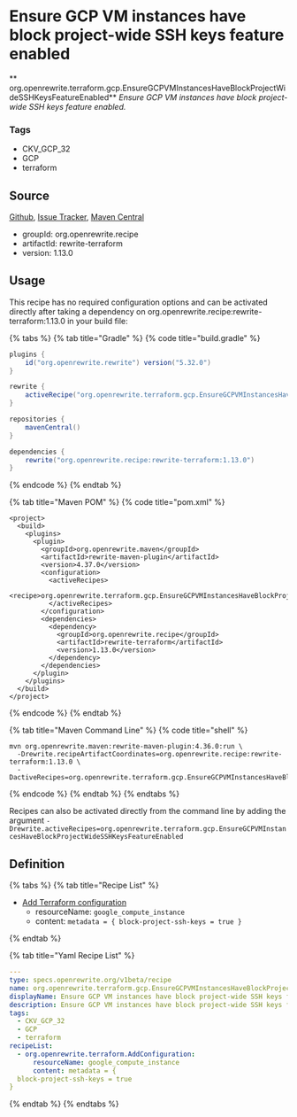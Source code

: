 # Ensure GCP VM instances have block project-wide SSH keys feature enabled

** org.openrewrite.terraform.gcp.EnsureGCPVMInstancesHaveBlockProjectWideSSHKeysFeatureEnabled**
_Ensure GCP VM instances have block project-wide SSH keys feature enabled._

### Tags

* CKV_GCP_32
* GCP
* terraform

## Source

[Github](https://github.com/openrewrite/rewrite-terraform), [Issue Tracker](https://github.com/openrewrite/rewrite-terraform/issues), [Maven Central](https://search.maven.org/artifact/org.openrewrite.recipe/rewrite-terraform/1.13.0/jar)

* groupId: org.openrewrite.recipe
* artifactId: rewrite-terraform
* version: 1.13.0


## Usage

This recipe has no required configuration options and can be activated directly after taking a dependency on org.openrewrite.recipe:rewrite-terraform:1.13.0 in your build file:

{% tabs %}
{% tab title="Gradle" %}
{% code title="build.gradle" %}
```groovy
plugins {
    id("org.openrewrite.rewrite") version("5.32.0")
}

rewrite {
    activeRecipe("org.openrewrite.terraform.gcp.EnsureGCPVMInstancesHaveBlockProjectWideSSHKeysFeatureEnabled")
}

repositories {
    mavenCentral()
}

dependencies {
    rewrite("org.openrewrite.recipe:rewrite-terraform:1.13.0")
}
```
{% endcode %}
{% endtab %}

{% tab title="Maven POM" %}
{% code title="pom.xml" %}
```markup
<project>
  <build>
    <plugins>
      <plugin>
        <groupId>org.openrewrite.maven</groupId>
        <artifactId>rewrite-maven-plugin</artifactId>
        <version>4.37.0</version>
        <configuration>
          <activeRecipes>
            <recipe>org.openrewrite.terraform.gcp.EnsureGCPVMInstancesHaveBlockProjectWideSSHKeysFeatureEnabled</recipe>
          </activeRecipes>
        </configuration>
        <dependencies>
          <dependency>
            <groupId>org.openrewrite.recipe</groupId>
            <artifactId>rewrite-terraform</artifactId>
            <version>1.13.0</version>
          </dependency>
        </dependencies>
      </plugin>
    </plugins>
  </build>
</project>
```
{% endcode %}
{% endtab %}

{% tab title="Maven Command Line" %}
{% code title="shell" %}
```shell
mvn org.openrewrite.maven:rewrite-maven-plugin:4.36.0:run \
  -Drewrite.recipeArtifactCoordinates=org.openrewrite.recipe:rewrite-terraform:1.13.0 \
  -DactiveRecipes=org.openrewrite.terraform.gcp.EnsureGCPVMInstancesHaveBlockProjectWideSSHKeysFeatureEnabled
```
{% endcode %}
{% endtab %}
{% endtabs %}

Recipes can also be activated directly from the command line by adding the argument `-Drewrite.activeRecipes=org.openrewrite.terraform.gcp.EnsureGCPVMInstancesHaveBlockProjectWideSSHKeysFeatureEnabled`

## Definition

{% tabs %}
{% tab title="Recipe List" %}
* [Add Terraform configuration](../../terraform/addconfiguration.md)
  * resourceName: `google_compute_instance`
  * content: `metadata = {
  block-project-ssh-keys = true
}`

{% endtab %}

{% tab title="Yaml Recipe List" %}
```yaml
---
type: specs.openrewrite.org/v1beta/recipe
name: org.openrewrite.terraform.gcp.EnsureGCPVMInstancesHaveBlockProjectWideSSHKeysFeatureEnabled
displayName: Ensure GCP VM instances have block project-wide SSH keys feature enabled
description: Ensure GCP VM instances have block project-wide SSH keys feature enabled.
tags:
  - CKV_GCP_32
  - GCP
  - terraform
recipeList:
  - org.openrewrite.terraform.AddConfiguration:
      resourceName: google_compute_instance
      content: metadata = {
  block-project-ssh-keys = true
}

```
{% endtab %}
{% endtabs %}
